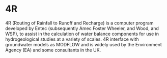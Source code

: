 # 4R
 
4R (Routing of Rainfall to Runoff and Recharge) is a computer program developed by Entec (subsequently Amec Foster Wheeler, and Wood, and WSP), to assist in the calculation of water balance components for use in hydrogeological studies at a variety of scales. 4R interface with groundwater models as MODFLOW and is widely used by the Environment Agency (EA) and some consultants in the UK. 

